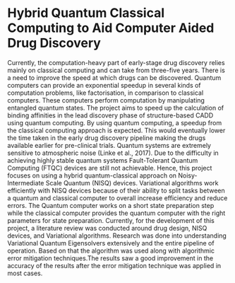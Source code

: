 # Hybrid Quantum Classical Computing to Aid Computer Aided Drug Discovery 

Currently, the computation-heavy part of early-stage drug discovery relies mainly on classical computing and can take from three-five years. There is a need to improve the speed at which drugs can be discovered. Quantum computers can provide an exponential speedup in several kinds of computation problems, like factorisation, in comparison to classical computers. These computers perform computation by manipulating entangled quantum states.  The project aims to speed up the calculation of binding affinities in the lead discovery phase of structure-based CADD using quantum computing. By using quantum computing, a speedup from the classical computing approach is expected. This would eventually lower the time taken in the early drug discovery pipeline making the drugs available earlier for pre-clinical trials. Quantum systems are extremely sensitive to atmospheric noise (Linke et al., 2017). Due to the difficulty in achieving highly stable quantum systems Fault-Tolerant Quantum Computing (FTQC) devices are still not achievable. Hence, this project focuses on using a hybrid quantum-classical approach on Noisy-Intermediate Scale Quantum (NISQ) devices. Variational algorithms work efficiently with NISQ devices because of their ability to split tasks between a quantum and classical computer to overall increase efficiency and reduce errors. The Quantum computer works on a short state preparation step while the classical computer provides the quantum computer with the right parameters for state preparation. Currently, for the development of this project, a literature review was conducted around drug design, NISQ devices, and Variational algorithms. Research was done into understanding Variational Quantum Eigensolvers extensively and the entire pipeline of operation. Based on that the algorithm was used along with algorithmic error mitigation techniques.The results saw a good improvement in the accuracy of the results after the error mitigation technique was applied in most cases.  
